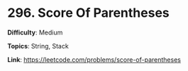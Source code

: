 # 296. Score Of Parentheses

**Difficulty**: Medium

**Topics**: String, Stack

**Link**: https://leetcode.com/problems/score-of-parentheses
